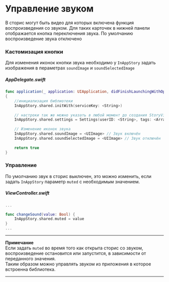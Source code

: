 # Управление звуком

В сторис могут быть видео для которых включена функция воспроизведения со звуком. Для таких карточек в нижней панели отображается кнопка переключения звука. По умолчанию воспроизведение звука отключено

### Кастомизация кнопки

Для изменения иконок кнопки звука необходимо у `InAppStory` задать изображения в пераметрах `soundImage` и `soundSelectedImage`

##### AppDelegate.swift
```swift
func application(_ application: UIApplication, didFinishLaunchingWithOptions launchOptions: [UIApplication.LaunchOptionsKey: Any]?) -> Bool
{
    //инициализация библиотеки
    InAppStory.shared.initWith(serviceKey: <String>)
    
    // настроки так же можно указать в любой момент до создания StoryView или вызова отдельных сторис 
    InAppStory.shared.settings = Settings(userID: <String>, tags: <Array<String>>)
    
    // Изменение иконок звука
    InAppStory.shared.soundImage = <UIImage> // Звук включён
    InAppStory.shared.soundSelectedImage = <UIImage> // Звук отключён
    
    return true
}
```

### Управление

По умолчанию звук в сторис выключен, это можно изменить, если задать `InAppStory` параметр `muted` с необходимым значением.

##### ViewController.swift
```swift
...

func changeSound(value: Bool) {
    InAppStory.shared.muted = value
}
...
```  

---
**Примечание**  
Если задать `muted` во время того как открыта сторис со звуком, воспроизведение остановится или запустится, в зависимости от переданного значения.  
Таким образом можно управлять звуком из приложения в которое встроенна библиотека.

---

